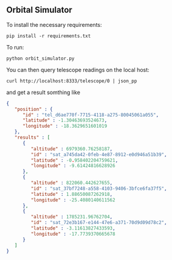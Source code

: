 Orbital Simulator
----------------

To install the necessary requirements:

```
pip install -r requirements.txt

```

To run:

```
python orbit_simulator.py
```

You can then query telescope readings on the local host:

```
curl http://localhost:8333/telescope/0 | json_pp
```

and get a result somthing like
```json
{
   "position" : {
      "id" : "tel_d6ae770f-7715-4118-a275-80045061a055",
      "latitude" : -1.30463693524673,
      "longitude" : -18.3629651601019
   },
   "results" : [
      {
         "altitude" : 6979360.76258187,
         "id" : "sat_a745da42-0feb-4e87-8912-e0d946a51b39",
         "latitude" : -0.958402204759621,
         "longitude" : -9.61424816628926
      },
      {
         "altitude" : 822060.442627655,
         "id" : "sat_37bf7248-a558-4103-9406-3bfce6fa37f5",
         "latitude" : 1.88650087262918,
         "longitude" : -25.4080140611562
      },
      {
         "altitude" : 1785231.96762704,
         "id" : "sat_72e3b167-e144-47e6-a371-70d9d09d78c2",
         "latitude" : -3.11613827433593,
         "longitude" : -17.7739370665678
      }
   ]
}
```

